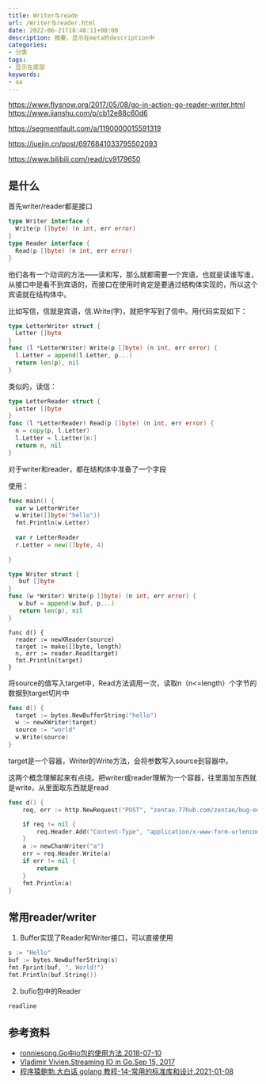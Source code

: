 ```yaml
---
title: Writer与reade
url: /Writer与reader.html
date: 2022-06-21T18:48:11+08:00
description: 摘要，显示在meta的description中
categories:
- 分类
tags:
- 显示在底部
keywords:
- aa
---
```


https://www.flysnow.org/2017/05/08/go-in-action-go-reader-writer.html
https://www.jianshu.com/p/cb12e88c60d6

https://segmentfault.com/a/1190000015591319

https://juejin.cn/post/6976841033795502093

https://www.bilibili.com/read/cv9179650

## 是什么
首先writer/reader都是接口

```go
type Writer interface {
  Write(p []byte) (n int, err error)
}
type Reader interface {
  Read(p []byte) (n int, err error)
}
```
他们各有一个动词的方法——读和写，那么就都需要一个宾语，也就是读谁写谁，从接口中是看不到宾语的，而接口在使用时肯定是要通过结构体实现的，所以这个宾语就在结构体中。

比如写信，信就是宾语，信.Write(字)，就把字写到了信中。用代码实现如下：
```go
type LetterWriter struct {
  Letter []byte
}
func (l *LetterWriter) Write(p []byte) (n int, err error) {
  l.Letter = append(l.Letter, p...)
  return len(p), nil
}
```
类似的，读信：
```go
type LetterReader struct {
  Letter []byte
}
func (l *LetterReader) Read(p []byte) (n int, err error) {
  n = copy(p, l.Letter)
  l.Letter = l.Letter[n:]
  return n, nil
}
```
对于writer和reader，都在结构体中准备了一个字段

使用：
```go
func main() {
  var w LetterWriter
  w.Write([]byte("hello"))
  fmt.Println(w.Letter)
  
  var r LetterReader
  r.Letter = new([]byte, 4)
  
}
```

```go
type Writer struct {
   buf []byte
}
func (w *Writer) Write(p []byte) (n int, err error) {
   w.buf = append(w.buf, p...)
   return len(p), nil
}
```


```golang
func d() {
  reader := newXReader(source)
  target := make([]byte, length)
  n, err := reader.Read(target)
  fmt.Println(target)
}
```
将source的值写入target中，Read方法调用一次，读取n（n<=length）个字节的数据到target切片中

```go
func d() {
  target := bytes.NewBufferString("hello")
  w := newXWriter(target)
  source := "world"
  w.Write(source)
}
```
target是一个容器，Writer的Write方法，会将参数写入source到容器中。

这两个概念理解起来有点绕。把writer或reader理解为一个容器，往里面加东西就是write，从里面取东西就是read

```go
func d() {
	req, err := http.NewRequest("POST", "zentao.77hub.com/zentao/bug-edit-"+"66738"+".html", strings.NewReader(body))

	if req != nil {
		req.Header.Add("Content-Type", "application/x-www-form-urlencoded")
	}
	a := newChanWriter("a")
	err = req.Header.Write(a)
	if err != nil {
		return
	}
	fmt.Println(a)
}
```

## 常用reader/writer

1. Buffer实现了Reader和Writer接口，可以直接使用
```go
s := "Hello"
buf := bytes.NewBufferString(s)
fmt.Fprint(buf, ", World!")
fmt.Println(buf.String())
```
2. bufio包中的Reader
```go
readline
```

## 参考资料
- [ronniesong.Go中io包的使用方法.2018-07-10](https://segmentfault.com/a/1190000015591319)
- [Vladimir Vivien.Streaming IO in Go.Sep 15, 2017](https://medium.com/learning-the-go-programming-language/streaming-io-in-go-d93507931185)
- [程序猿鲍勃.大白话 golang 教程-14-常用的标准库和设计.2021-01-08](https://www.bilibili.com/read/cv9179650)